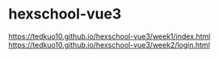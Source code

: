 # hexschool-vue3

https://tedkuo10.github.io/hexschool-vue3/week1/index.html
https://tedkuo10.github.io/hexschool-vue3/week2/login.html
